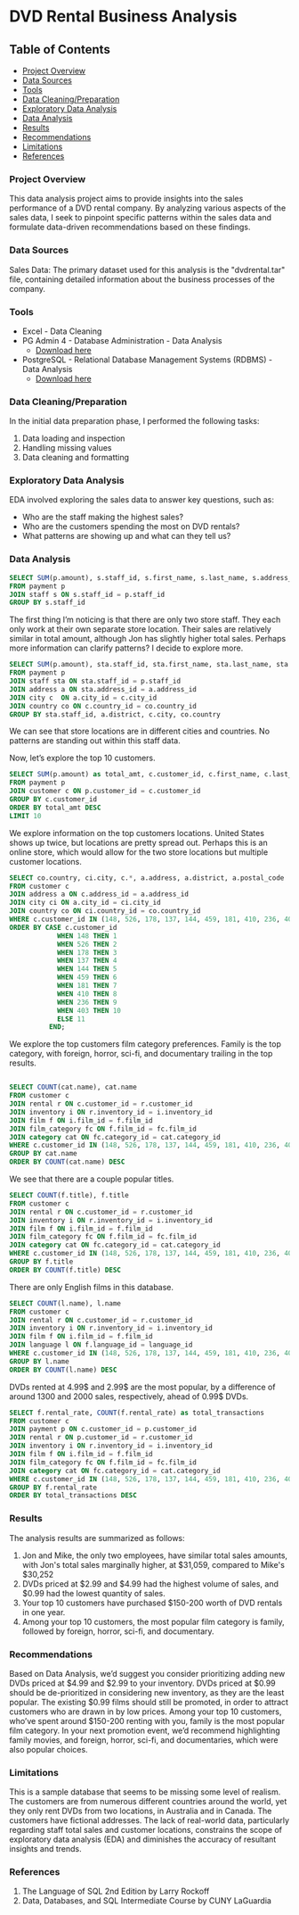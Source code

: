 # DVD Rental Business Analysis 

## Table of Contents

- [Project Overview](#project-overview)
- [Data Sources](#data-sources)
- [Tools](#tools)
- [Data Cleaning/Preparation](#data-cleaningpreparation)
- [Exploratory Data Analysis](#exploratory-data-analysis)
- [Data Analysis](#data-analysis)
- [Results](#results)
- [Recommendations](#recommendations)
- [Limitations](#limitations)
- [References](#references)

### Project Overview

This data analysis project aims to provide insights into the sales performance of a DVD rental company. By analyzing various aspects of the sales data, I seek to pinpoint specific patterns within the sales data and formulate data-driven recommendations based on these findings.

### Data Sources

Sales Data: The primary dataset used for this analysis is the "dvdrental.tar" file, containing detailed information about the business processes of the company.

### Tools

- Excel - Data Cleaning
- PG Admin 4 - Database Administration - Data Analysis
  - [Download here](https://www.pgadmin.org/download/pgadmin-4-windows/)
- PostgreSQL - Relational Database Management Systems (RDBMS) - Data Analysis
  - [Download here](https://www.postgresql.org/download/)

### Data Cleaning/Preparation

In the initial data preparation phase, I performed the following tasks:
1. Data loading and inspection
2. Handling missing values
3. Data cleaning and formatting

### Exploratory Data Analysis

EDA involved exploring the sales data to answer key questions, such as:

- Who are the staff making the highest sales?
- Who are the customers spending the most on DVD rentals?
- What patterns are showing up and what can they tell us?

### Data Analysis

```sql
SELECT SUM(p.amount), s.staff_id, s.first_name, s.last_name, s.address_id, s.store_id
FROM payment p
JOIN staff s ON s.staff_id = p.staff_id
GROUP BY s.staff_id
```
The first thing I’m noticing is that there are only two store staff. They each only work at their own separate store location. Their sales are relatively similar in total amount, although Jon has slightly higher total sales. Perhaps more information can clarify patterns? I decide to explore more.

```sql
SELECT SUM(p.amount), sta.staff_id, sta.first_name, sta.last_name, sta.address_id, sta.store_id, a.district, c.city, co.country
FROM payment p
JOIN staff sta ON sta.staff_id = p.staff_id
JOIN address a ON sta.address_id = a.address_id
JOIN city c  ON a.city_id = c.city_id
JOIN country co ON c.country_id = co.country_id
GROUP BY sta.staff_id, a.district, c.city, co.country
```
We can see that store locations are in different cities and countries. No patterns are standing out within this staff data.

Now, let’s explore the top 10 customers.

```sql
SELECT SUM(p.amount) as total_amt, c.customer_id, c.first_name, c.last_name,     c.store_id
FROM payment p
JOIN customer c ON p.customer_id = c.customer_id
GROUP BY c.customer_id
ORDER BY total_amt DESC
LIMIT 10
```
We explore information on the top customers locations. United States shows up twice, but locations are pretty spread out. Perhaps this is an online store, which would allow for the two store locations but multiple customer locations. 

```sql
SELECT co.country, ci.city, c.*, a.address, a.district, a.postal_code
FROM customer c
JOIN address a ON c.address_id = a.address_id
JOIN city ci ON a.city_id = ci.city_id
JOIN country co ON ci.country_id = co.country_id
WHERE c.customer_id IN (148, 526, 178, 137, 144, 459, 181, 410, 236, 403)
ORDER BY CASE c.customer_id
            WHEN 148 THEN 1
            WHEN 526 THEN 2
            WHEN 178 THEN 3
            WHEN 137 THEN 4
            WHEN 144 THEN 5
            WHEN 459 THEN 6
            WHEN 181 THEN 7
            WHEN 410 THEN 8
            WHEN 236 THEN 9
            WHEN 403 THEN 10
            ELSE 11
          END;
```
We explore the top customers film category preferences. Family is the top category, with foreign, horror, sci-fi, and documentary trailing in the top results.

```sql

SELECT COUNT(cat.name), cat.name
FROM customer c
JOIN rental r ON c.customer_id = r.customer_id
JOIN inventory i ON r.inventory_id = i.inventory_id
JOIN film f ON i.film_id = f.film_id
JOIN film_category fc ON f.film_id = fc.film_id
JOIN category cat ON fc.category_id = cat.category_id
WHERE c.customer_id IN (148, 526, 178, 137, 144, 459, 181, 410, 236, 403)
GROUP BY cat.name
ORDER BY COUNT(cat.name) DESC
```

We see that there are a couple popular titles. 

```sql
SELECT COUNT(f.title), f.title
FROM customer c
JOIN rental r ON c.customer_id = r.customer_id
JOIN inventory i ON r.inventory_id = i.inventory_id
JOIN film f ON i.film_id = f.film_id
JOIN film_category fc ON f.film_id = fc.film_id
JOIN category cat ON fc.category_id = cat.category_id
WHERE c.customer_id IN (148, 526, 178, 137, 144, 459, 181, 410, 236, 403)
GROUP BY f.title
ORDER BY COUNT(f.title) DESC
```
There are only English films in this database.

```sql
SELECT COUNT(l.name), l.name
FROM customer c
JOIN rental r ON c.customer_id = r.customer_id
JOIN inventory i ON r.inventory_id = i.inventory_id
JOIN film f ON i.film_id = f.film_id
JOIN language l ON f.language_id = language_id
WHERE c.customer_id IN (148, 526, 178, 137, 144, 459, 181, 410, 236, 403)
GROUP BY l.name
ORDER BY COUNT(l.name) DESC
```

DVDs rented at 4.99$ and 2.99$ are the most popular, by a difference of around 1300 and 2000 sales, respectively, ahead of 0.99$ DVDs. 

```sql
SELECT f.rental_rate, COUNT(f.rental_rate) as total_transactions
FROM customer c
JOIN payment p ON c.customer_id = p.customer_id
JOIN rental r ON p.customer_id = r.customer_id
JOIN inventory i ON r.inventory_id = i.inventory_id
JOIN film f ON i.film_id = f.film_id
JOIN film_category fc ON f.film_id = fc.film_id
JOIN category cat ON fc.category_id = cat.category_id
WHERE c.customer_id IN (148, 526, 178, 137, 144, 459, 181, 410, 236, 403)
GROUP BY f.rental_rate
ORDER BY total_transactions DESC
```

### Results

The analysis results are summarized as follows:
1. Jon and Mike, the only two employees, have similar total sales amounts, with Jon's total sales marginally higher, at $31,059, compared to Mike's $30,252  
2. DVDs priced at $2.99 and $4.99 had the highest volume of sales, and $0.99 had the lowest quantity of sales.
3. Your top 10 customers have purchased $150-200 worth of DVD rentals in one year.
4. Among your top 10 customers, the most popular film category is family, followed by foreign, horror, sci-fi, and documentary.

### Recommendations

Based on Data Analysis, we’d suggest you consider prioritizing adding new DVDs priced at $4.99 and $2.99 to your inventory. DVDs priced at $0.99 should be de-prioritized in considering new inventory, as they are the least popular. The existing $0.99 films should still be promoted, in order to attract customers who are drawn in by low prices. Among your top 10 customers, who’ve spent around $150-200 renting with you, family is the most popular film category. In your next promotion event, we’d recommend highlighting family movies, and foreign, horror, sci-fi, and documentaries, which were also popular choices. 

### Limitations

This is a sample database that seems to be missing some level of realism. The customers are from numerous different countries around the world, yet they only rent DVDs from two locations, in Australia and in Canada. The customers have fictional addresses. The lack of real-world data, particularly regarding staff total sales and customer locations, constrains the scope of exploratory data analysis (EDA) and diminishes the accuracy of resultant insights and trends.

### References

1. The Language of SQL 2nd Edition by Larry Rockoff
2. Data, Databases, and SQL Intermediate Course by CUNY LaGuardia



